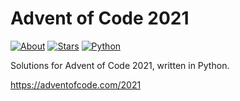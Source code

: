 Advent of Code 2021
===================

[![About](https://img.shields.io/badge/Advent%20of%20Code%20🎄-2021-brightgreen)](https://adventofcode.com/2021/)
[![Stars](https://img.shields.io/badge/stars%20⭐-50-yellow)](https://adventofcode.com/2021/stats)
[![Python](https://img.shields.io/badge/python-3670A0?logo=python&logoColor=ffdd54)](https://www.python.org)

Solutions for Advent of Code 2021, written in Python.

https://adventofcode.com/2021
